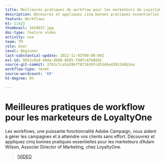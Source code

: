 ```yaml
---
title: Meilleures pratiques de workflow pour les marketeurs de LoyaltyOne
description: Découvrez et appliquez cinq bonnes pratiques essentielles pour les marketeurs d’Adam Wilson, Associer Director of Marketing, chez LoyaltyOne.
feature: Workflows
kt: 11423
thumbnail: 3410837.jpg
doc-type: feature video
activity: use
team: TM
role: User
level: Beginner
last-substantial-update: 2022-11-03T00:00:00Z
exl-id: 9b52c0a8-48da-4b88-8b95-fd0fc47b06b5
source-git-commit: 3763c7ca5a59bff871630fcd53d4a4391248b2ea
workflow-type: tm+mt
source-wordcount: '69'
ht-degree: 0%

---
```


# Meilleures pratiques de workflow pour les marketeurs de LoyaltyOne

Les workflows, une puissante fonctionnalité Adobe Campaign, vous aident à gérer les campagnes et à atteindre vos clients sans effort. Découvrez et appliquez cinq bonnes pratiques essentielles pour les marketeurs d’Adam Wilson, Associer Director of Marketing, chez LoyaltyOne.

>[!VIDEO](https://video.tv.adobe.com/v/3410837?quality=12)
